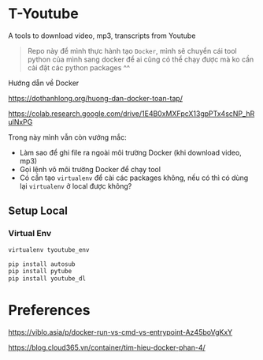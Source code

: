 # T-Youtube
A tools to download video, mp3, transcripts from Youtube

> Repo này để mình thực hành tạo `Docker`, mình sẽ chuyển cái tool python của mình sang docker để ai cũng có thể chạy được mà ko cần cài đặt các python packages ^^

Hướng dẫn về Docker

https://dothanhlong.org/huong-dan-docker-toan-tap/

https://colab.research.google.com/drive/1E4B0xMXFpcX13gpPTx4scNP_hRulNxPG

Trong này mình vẫn còn vướng mắc:

* Làm sao để ghi file ra ngoài môi trường Docker (khi download video, mp3)
* Gọi lệnh vô môi trường Docker để chạy tool
* Có cần tạo `virtualenv` để cài các packages không, nếu có thì có dùng lại `virtualenv` ở local được không?

## Setup Local

### Virtual Env

```bash
virtualenv tyoutube_env

pip install autosub
pip install pytube
pip install youtube_dl
```

# Preferences

https://viblo.asia/p/docker-run-vs-cmd-vs-entrypoint-Az45boVgKxY

https://blog.cloud365.vn/container/tim-hieu-docker-phan-4/